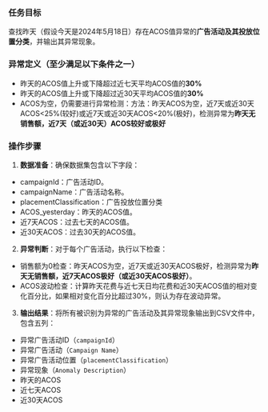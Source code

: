 ### 任务目标
查找昨天（假设今天是2024年5月18日）存在ACOS值异常的**广告活动及其投放位置分类**，并输出其异常现象。

### 异常定义（至少满足以下条件之一）
 - 昨天的ACOS值上升或下降超过近七天平均ACOS值的**30%**
 - 昨天的ACOS值上升或下降超过近30天平均ACOS值的**30%**
 - ACOS为空，仍需要进行异常检测：方法：昨天ACOS为空，近7天或近30天ACOS<25%(较好)或近7天或近30天ACOS<20%(极好)，检测异常为**昨天无销售额，近7天（或近30天）ACOS较好或极好**

### 操作步骤
1. **数据准备**：确保数据集包含以下字段：
 - campaignId：广告活动ID。
 - campaignName：广告活动名称。
 - placementClassification：广告投放位置分类
 - ACOS_yesterday：昨天的ACOS值。
 - 近7天ACOS：过去七天的ACOS值。
 - 近30天ACOS：过去30天的ACOS值。
2. **异常判断**：对于每个广告活动，执行以下检查：
 - 销售额为0检查：昨天ACOS为空，近7天或近30天ACOS极好，检测异常为**昨天无销售额，近7天ACOS极好（或近30天ACOS极好）**。
 - ACOS波动检查：计算昨天花费与近七天日均花费和近30天ACOS值的相对变化百分比，如果相对变化百分比超过30%，则认为存在波动异常。
3. **输出结果**：将所有被识别为异常的广告活动及其异常现象输出到CSV文件中，包含五列：
 - 异常广告活动ID（`campaignId`）
 - 异常广告活动（`Campaign Name`）
 - 异常广告活动位置（`placementClassification`）
 - 异常现象（`Anomaly Description`）
 - 昨天的ACOS
 - 近七天ACOS
 - 近30天ACOS

